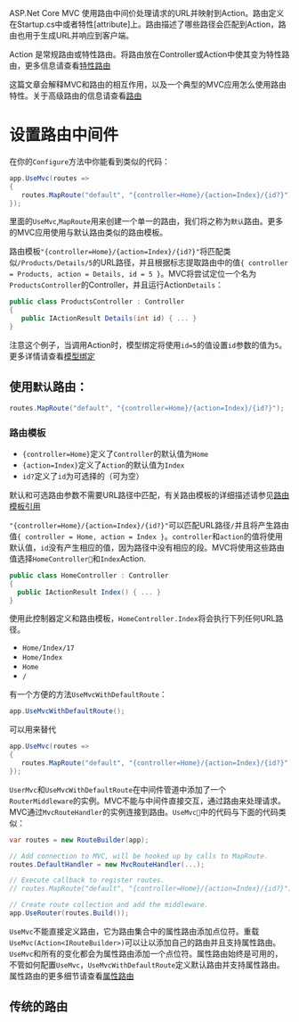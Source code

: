 ASP.Net Core MVC 使用路由中间价处理请求的URL并映射到Action。路由定义在Startup.cs中或者特性[attribute]上。路由描述了哪些路径会匹配到Action，路由也用于生成URL并响应到客户端。

Action 是常规路由或特性路由。将路由放在Controller或Action中使其变为特性路由，更多信息请查看[特性路由](https://docs.microsoft.com/en-us/aspnet/core/mvc/controllers/routing#mixed-routing)

这篇文章会解释MVC和路由的相互作用，以及一个典型的MVC应用怎么使用路由特性。关于高级路由的信息请查看[路由](https://docs.microsoft.com/en-us/aspnet/core/fundamentals/routing)

# 设置路由中间件
在你的`Configure`方法中你能看到类似的代码：
```csharp
app.UseMvc(routes =>
{
   routes.MapRoute("default", "{controller=Home}/{action=Index}/{id?}");
});
```
里面的`UseMvc`,`MapRoute`用来创建一个单一的路由，我们将之称为`默认`路由。更多的MVC应用使用与默认路由类似的路由模板。

路由模板`"{controller=Home}/{action=Index}/{id?}"`将匹配类似`/Products/Details/5`的URL路径，并且根据标志提取路由中的值`{ controller = Products, action = Details, id = 5 }`。MVC将尝试定位一个名为`ProductsController`的Controller，并且运行Action`Details`：
```c#
public class ProductsController : Controller
{
   public IActionResult Details(int id) { ... }
}
```
注意这个例子，当调用Action时，模型绑定将使用`id=5`的值设置`id`参数的值为`5`。更多详情请查看[模型绑定](https://docs.microsoft.com/en-us/aspnet/core/mvc/models/model-binding)

## 使用`默认`路由：
```csharp
routes.MapRoute("default", "{controller=Home}/{action=Index}/{id?}");
```
### 路由模板
- `{controller=Home}`定义了`Controller`的默认值为`Home`
- `{action=Index}`定义了`Action`的默认值为`Index`
- `id?`定义了`id`为可选择的（可为空）

默认和可选路由参数不需要URL路径中匹配，有关路由模板的详细描述请参见[路由模板引用](https://docs.microsoft.com/en-us/aspnet/core/fundamentals/routing#route-template-reference)

`"{controller=Home}/{action=Index}/{id?}"`可以匹配URL路径`/`并且将产生路由值`{ controller = Home, action = Index }`。`controller`和`action`的值将使用默认值，`id`没有产生相应的值，因为路径中没有相应的段。MVC将使用这些路由值选择`HomeController`和`Index`Action.
```csharp
public class HomeController : Controller
{
  public IActionResult Index() { ... }
}
```
使用此控制器定义和路由模板，`HomeController.Index`将会执行下列任何URL路径。

- `Home/Index/17`
- `Home/Index`
- `Home`
- `/`

有一个方便的方法`UseMvcWithDefaultRoute`：
```csharp
app.UseMvcWithDefaultRoute();
```
可以用来替代
```csharp
app.UseMvc(routes =>
{
   routes.MapRoute("default", "{controller=Home}/{action=Index}/{id?}");
});
```
`UserMvc`和`UseMvcWithDefaultRoute`在中间件管道中添加了一个`RouterMiddleware`的实例。MVC不能与中间件直接交互，通过路由来处理请求。MVC通过`MvcRouteHandler`的实例连接到路由。`UseMvc`中的代码与下面的代码类似：
```csharp
var routes = new RouteBuilder(app);

// Add connection to MVC, will be hooked up by calls to MapRoute.
routes.DefaultHandler = new MvcRouteHandler(...);

// Execute callback to register routes.
// routes.MapRoute("default", "{controller=Home}/{action=Index}/{id?}");

// Create route collection and add the middleware.
app.UseRouter(routes.Build());
```
`UseMvc`不能直接定义路由，它为路由集合中的属性路由添加点位符。重载`UseMvc(Action<IRouteBuilder>)`可以让以添加自己的路由并且支持属性路由。`UseMvc`和所有的变化都会为属性路由添加一个点位符。属性路由始终是可用的，不管如何配置`UseMvc`，`UseMvcWithDefaultRoute`定义默认路由并支持属性路由。属性路由的更多细节请查看[属性路由](https://docs.microsoft.com/en-us/aspnet/core/mvc/controllers/routing#attribute-routing-ref-label)

## 传统的路由


